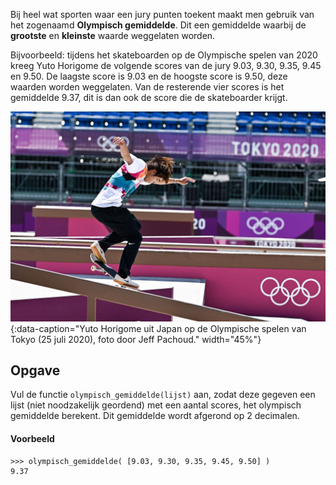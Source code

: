 Bij heel wat sporten waar een jury punten toekent maakt men gebruik van het zogenaamd **Olympisch gemiddelde**. Dit een gemiddelde waarbij de **grootste** en **kleinste** waarde weggelaten worden.

Bijvoorbeeld: tijdens het skateboarden op de Olympische spelen van 2020 kreeg Yuto Horigome de volgende scores van de jury 9.03, 9.30, 9.35, 9.45 en 9.50. De laagste score is 9.03 en de hoogste score is 9.50, deze waarden worden weggelaten. Van de resterende vier scores is het gemiddelde 9.37, dit is dan ook de score die de skateboarder krijgt.

![Yuto Horigome uit Japan op de Olympische spelen van Tokyo (25 juli 2020), foto door Jeff Pachoud.](media/skateboarding-horigome.jpg "Yuto Horigome uit Japan op de Olympische spelen van Tokyo (25 juli 2020), foto door Jeff Pachoud."){:data-caption="Yuto Horigome uit Japan op de Olympische spelen van Tokyo (25 juli 2020), foto door Jeff Pachoud." width="45%"}

## Opgave

Vul de functie `olympisch_gemiddelde(lijst)` aan, zodat deze gegeven een lijst (niet noodzakelijk geordend) met een aantal scores, het olympisch gemiddelde berekent. Dit gemiddelde wordt afgerond op 2 decimalen.

#### Voorbeeld

```
>>> olympisch_gemiddelde( [9.03, 9.30, 9.35, 9.45, 9.50] )
9.37
```